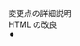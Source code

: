 変更点の詳細説明<br>
HTML の改良<br>
⚫︎ <title>タグの改善: 検索エンジンやブラウザのタブに表示されるタイトルをより具体的にしました。<br>
<br>
⚫︎Google Fonts の導入: <head>内に Noto Sans JP フォントをインポートする link タグを追加しました。これにより、より現代的で読みやすい日本語フォントを使用できます。<br>
<br>
⚫︎section タグの活用: 各コンテンツセクションを section タグで囲み、意味的な構造を明確にしました。これにより、ページのセマンティクスが向上し、CSS でのスタイリングも容易になります。content-section という共通クラスを付与しています。<br>
<br>
⚫︎br タグの削除と代替: br タグは主に改行のために使われますが、要素間の余白調整は CSS の margin や padding で行うのが一般的です。スタイルシートで柔軟に調整できるよう、br タグを削除しました。<br>
<br>
⚫︎ 画像のプレースホルダーコメントの充実: ローディング中や各コンテンツセクションに、より具体的な画像の挿入例を示しました。<br>
<br>
⚫︎ ローディングスピナーの追加: #loading 内に loading-spinner という div を追加し、CSS で視覚的なスピナーを表示できるようにしました。<br>
CSS の改良<br>
<br>
⚫︎ フォントの変更: body に font-family: 'Noto Sans JP', sans-serif;を設定し、モダンな日本語フォントを適用しました。<br>
<br>
⚫︎ 基本的なスタイルの調整:<br>
・line-height を調整し、テキストの可読性を向上させました。<br>
・body の背景色を少し明るくし、コンテンツとのコントラストをつけました。<br>
・margin と padding をリセットし、レイアウトの制御をしやすくしました。<br>
<br>
⚫︎ コンテンツセクションのスタイル (.content-section):<br>
max-width でコンテンツの横幅を制限し、読みやすくしました。<br>
margin: 0 auto;で中央寄せにしています。box-shadow と border-radius を追加し、各セクションに立体感と柔らかい印象を与えました。<br>
・padding を増やし、コンテンツと枠の間にゆとりを持たせました。
<br>
⚫︎ 見出し (h1, h2) のスタイル:<br>
・よりモダンなフォントサイズと色を設定しました。<br>
・letter-spacing で文字間隔を微調整し、視覚的なバランスを整えました。<br>
・h2 には下線を追加し、セクションの区切りをより明確にしました。<br>
・両見出しを中央寄せにしました。<br>
<br>
⚫︎ メインヘッダー (.main-header):<br>
グラデーション背景と padding を追加し、ページの顔となる部分をより魅力的にしました。<br>
box-shadow と text-shadow で立体感と深みを出しています。<br>
<br>
⚫︎ ローディングアニメーション (#loading) の強化:<br>
背景をより深みのあるグラデーションにしました。<br>
<br>
⚫︎ スピナーアニメーション: loading-spinner クラスに CSS アニメーションを適用し、<br>くるくる回るローディングインジケータを表示します。これにより、ローディング中であることがより分かりやすくなります。<br>
⚫︎flex-direction: column;でスピナーとテキストを縦に並べ、見た目を整えました。<br>
<br>
⚫︎ メインコンテンツの表示アニメーション (#main):<br>
transform: translateY(20px);を追加し、コンテンツが下から少し浮き上がるようにフェードインする効果をつけました。これにより、より動的で魅力的な表示になります。<br>
・transition の時間も調整し、より滑らかなアニメーションにしました。<br>
<br>
⚫︎ レスポンシブデザイン (@media) の追加:<br>
・画面幅に応じてフォントサイズや余白を調整するメディアクエリを追加しました。これにより、スマートフォンなどの小さな画面でもコンテンツが見やすくなります。<br>
